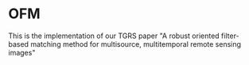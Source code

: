 # OFM
This is the implementation of our TGRS paper "A robust oriented filter-based matching method for multisource, multitemporal remote sensing images"
